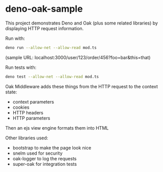 # deno-oak-sample
This project demonstrates Deno and Oak (plus some related libraries) by displaying HTTP request information.

Run with:
```bash
deno run --allow-net --allow-read mod.ts
```
(sample URL: localhost:3000/user/123/order/456?foo=bar&this=that)

Run tests with:
```bash
deno test --allow-net --allow-read mod.ts
```

Oak Middleware adds these things from the HTTP request to the context state:
- context parameters
- cookies
- HTTP headers
- HTTP parameters

Then an ejs view engine formats them into HTML

Other libraries used:
- bootstrap to make the page look nice
- snelm used for security
- oak-logger to log the requests
- super-oak for integration tests
